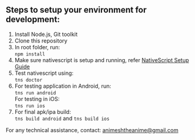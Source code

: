 ## Steps to setup your environment for development:

1. Install Node.js, Git toolkit  
2. Clone this repository  
3. In root folder, run:  
`npm install`  
4. Make sure nativescript is setup and running, refer [NativeScript Setup Guide](https://docs.nativescript.org/angular/start/quick-setup)  
5. Test nativescript using:  
`tns doctor`  
6. For testing application in Android, run:  
`tns run android`  
For testing in iOS:  
`tns run ios`  
7. For final apk/ipa build:  
`tns build android` and `tns build ios`  


For any technical assistance, contact: animeshtheanime@gmail.com